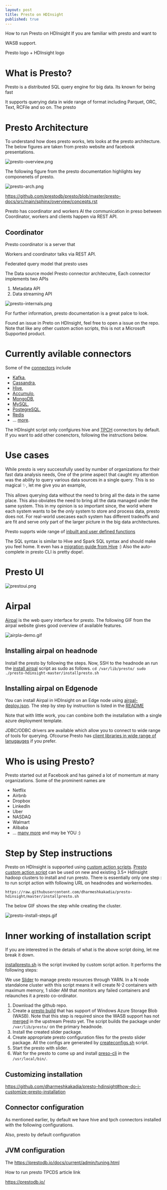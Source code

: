 ```yaml
---
layout: post
title: Presto on HDInsight
published: true
---
```

How to run Presto on HDInsight
If you are familiar with presto and want to

WASB support.

Presto logo + HDInsight logo

# What is Presto?
Presto is a distributed SQL query engine for big data.
Its known for being fast

It supports querying data in wide range of format including Parquet, ORC, Text, RCFile and so on.
The presto

# Presto Architecture
To understand how does presto works, lets looks at the presto architecture. The below figures are taken from presto website and facebook presentations.

![presto-overview.png]({{site.baseurl}}/images/presto-overview.png)


The following figure from the presto documentation highlights key componenets of presto.

![presto-arch.png]({{site.baseurl}}/images/presto-arch.png)

https://github.com/prestodb/presto/blob/master/presto-docs/src/main/sphinx/overview/concepts.rst

Presto has coordinator and workers
Al the communication in preso between Coordinator, workers and clients happen via REST API.

## Coordinator
Presto coordinator is a server that 


Workers and coordinator talks via REST API.

Federated query model that presto uses

The Data source model
Presto connector architecutre,
Each connector implements two APIs
1. Metadata API
2. Data streaming API

![presto-internals.png]({{site.baseurl}}/images/presto-internals.png)

For further information, presto documentation is a great palce to look.

Found an issue in Preto on HDInsight, feel free to open a issue on the repo. Note that like any other custom action scripts, this is not a Microsoft Supported product.

# Currently avilable connectors

Some of the [connectors](https://prestodb.io/docs/current/connector.html) include
- [Kafka](https://prestodb.io/docs/current/connector/kafka.html),
- [Cassandra](https://prestodb.io/docs/current/connector/cassandra.html),
- [Hive](https://prestodb.io/docs/current/connector/hive.html),
- [Accumulo](https://prestodb.io/docs/current/connector/accumulo.html),
- [MongoDB](https://prestodb.io/docs/current/connector/mongodb.html),
- [MySQL](https://prestodb.io/docs/current/connector/mysql.html),
- [PostegreSQL](https://prestodb.io/docs/current/connector/postgresql.html),
- [Redis](https://prestodb.io/docs/current/connector/redis.html)
- ... [more](https://prestodb.io/docs/current/connector.html).

The HDInsight script only confgiures hive and [TPCH](https://prestodb.io/docs/current/connector/tpch.html) connectors by default. If you want to add other conenctors, following the instructions below.

# Use cases
While presto is very successfully used by number of organizations for their fast data analysis needs,
One of the prime aspect that caught my attention was the ability to query various data sources in a single query. This is so magical ✨, let me give you an example,

This allows querying data without the need to bring all the data in the same place. This also obviates the need to bring all the data managed under the same system. This in my opinion is so important since, the world where each system wants to be the _only_ system to store and process data, presto does not. For real-world usecases each system has different tradeoffs and are fit and serve only part of the larger picture in the big data architectures.

Presto supprts wide range of [inbuilt and user defined functions](https://prestodb.io/docs/current/functions.html)

The SQL syntax is similar to Hive and Spark SQL syntax and should make you feel home. It even has a [migration guide from Hive](https://prestodb.io/docs/current/migration/from-hive.html) :) Also the auto-complete in presto CLI is pretty dope!.

# Presto UI
![prestoui.png]({{site.baseurl}}/images/prestoui.png)


# Airpal
[Airpal](http://airbnb.io/airpal/) is the web query interface for presto. The following GIF from the airpal website gives good overview of available features.

![airpla-demo.gif]({{site.baseurl}}/images/airpla-demo.gif)


## Installing airpal on headnode
Install the presto by following the steps. Now, SSH to the headnode an run the [install airpal](https://github.com/dharmeshkakadia/presto-hdinsight/blob/master/installairpal.sh) script as sudo as follows.
``
cd /var/lib/presto/
sudo ./presto-hdinsight-master/installpresto.sh
``

## Installing airpal on Edgenode
You can install Airpal in HDInsight on an Edge node using [airpal-deploy.json](https://github.com/dharmeshkakadia/presto-hdinsight/blob/master/airpal-deploy.json). The step by step by instruction is listed in the [README](https://github.com/dharmeshkakadia/presto-hdinsight#airpal)

Note that with little work, you can combine both the installation with a single azure deployment template.

JDBC/ODBC drivers are available which allow you to connect to wide range of tools for querying. Ofcourse Presto has [client libraries in wide range of lanugauges](https://prestodb.io/docs/current/admin/tuning.html) if you prefer.

# Who is using Presto?
Presto started out at Facebook and has gained a lot of momentum at many organizations. Some of the prominent names are
- Netflix
- Airbnb
- Dropbox
- LinkedIn
- Uber
- NASDAQ
- Walmart
- Alibaba
- ... [many more](https://github.com/prestodb/presto/wiki/Presto-Users) and may be YOU :)


# Step by Step instructions

Presto on HDInsight is supported using [custom action scripts](https://docs.microsoft.com/en-us/azure/hdinsight/hdinsight-hadoop-customize-cluster-linux). [Presto custom action script](https://github.com/dharmeshkakadia/presto-hdinsight) can be used on new and existing 3.5+ HdInsight hadoop clusters to install and run presto. There is essentially only one step : to run script action with following URL on headnodes and workernodes.

``
https://raw.githubusercontent.com/dharmeshkakadia/presto-hdinsight/master/installpresto.sh
``

The below GIF shows the step while creating the cluster.

![presto-install-steps.gif]({{site.baseurl}}/images/presto-install-steps.gif)

# Inner working of installation script
If you are interestred in the details of what is the above script doing, let me break it down.

[installpresto.sh](https://github.com/dharmeshkakadia/presto-hdinsight/blob/master/installpresto.sh) is the script invoked by custom script action. It performs the following steps:

We use [Slider](https://github.com/prestodb/presto-yarn) to manage presto resources through YARN. In a N node standalone cluster with this script means it will create N-2 containers with maximum memory, 1 slider AM that monitors any failed containers and relaunches it a presto co-ordinator.

1. Download the github repo.
2. Create a [presto build](https://github.com/dharmeshkakadia/presto-hdinsight/blob/master/createsliderbuild.sh) that has support of Windows Azure Storage Blob (WASB). Note that this step is required since the WASB support has not [merged](https://github.com/prestodb/presto-hadoop-apache2/pull/14) in the upstream Presto yet. The script builds the package under ``/var/lib/presto/`` on the primary headnode.
3. Install the created slider package.
4. Create appropriate presto configuration files for the presto slider package. All the configs are generated by [createconfigs.sh](https://github.com/dharmeshkakadia/presto-hdinsight/blob/master/createconfigs.sh) script.
5. Start the presto with slider.
6. Wait for the presto to come up and install [preso-cli](https://prestodb.io/docs/current/installation/cli.html) in the ``/usr/local/bin/``.

## Customizing installation

https://github.com/dharmeshkakadia/presto-hdinsight#how-do-i-customize-presto-installation

## Connector configuration

As mentioned earlier, by default we have hive and tpch connectors installed with the following configurations.

Also, presto by default configuration

## JVM configuration

The
https://prestodb.io/docs/current/admin/tuning.html


How to run presto TPCDS article link



https://prestodb.io/
